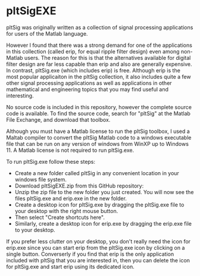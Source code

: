 # pltSigEXE
pltSig was originally written as a collection of signal processing applications for users of the Matlab language.

However I found that there was a strong demand for one of the applications in this collection
(called erip, for equal ripple filter design) even among non-Matlab users. The reason for this
is that the alternatives available for digital filter design are far less capable than erip and
also are generally expensive. In contrast, pltSig.exe (which includes erip) is free. Although
erip is the most popular applicaiton in the pltSig collection, it also includes quite a few
other signal processing applications as well as applications in other mathematical and
engineering topics that you may find useful and interesting.

No source code is included in this repository, however the complete source code is available.
To find the source code, search for "pltSig" at the Matlab File Exchange, and download that toolbox.

Although you must have a Matlab license to run the pltSig toolbox, I used a Maltab compiler to
convert the pltSig Matlab code to a windows executable file that can be run on any version of
windows from WinXP up to Windows 11. A Matlab license is not required to run pltSig.exe.

To run pltSig.exe follow these steps:
- Create a new folder called pltSig in any convenient location in your windows file system.
- Download pltSigEXE.zip from this GitHub repository: <url>
- Unzip the zip file to the new folder you just created. You will now see the files pltSig.exe and erip.exe in the new folder.
- Create a desktop icon for pltSig.exe by dragging the pltSig.exe file to your desktop with the right mouse button.
- Then select "Create shortcuts here".
- Similarly, create a desktop icon for erip.exe by dragging the erip.exe file to your desktop.

If you prefer less clutter on your desktop, you don't really need the icon for erip.exe since
you can start erip from the pltSig.exe icon by clicking on a single button. Converserly if you
find that erip is the only application included with pltSig that you are interested in, then
you can delete the icon for pltSig.exe and start erip using its dedicated icon.
